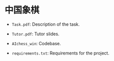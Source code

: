 # 中国象棋



* `Task.pdf`: Description of the task.

* `Tutor.pdf`: Tutor slides.

* `AIchess_win`: Codebase.

* `requirements.txt`: Requirements for the project.


